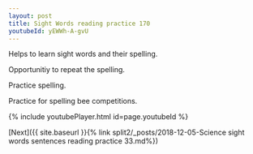 ```yaml
---
layout: post
title: Sight Words reading practice 170
youtubeId: yEWWh-A-gvU
---
```

 
 
Helps to learn sight words and their spelling.

Opportunitiy to repeat the spelling. 

Practice spelling. 
 
Practice for spelling bee competitions. 
 
{% include youtubePlayer.html id=page.youtubeId %}
 
 

[Next]({{ site.baseurl }}{% link  split2/_posts/2018-12-05-Science sight words sentences reading practice 33.md%})
 
